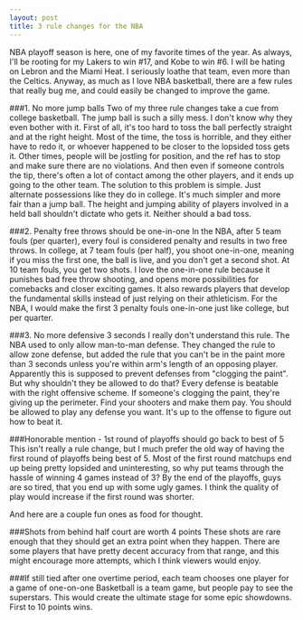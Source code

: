 ```yaml
---
layout: post
title: 3 rule changes for the NBA
---
```


NBA playoff season is here, one of my favorite times of the year. As always, I'll be rooting for my Lakers to win #17, and Kobe to win #6. I will be hating on Lebron and the Miami Heat. I seriously loathe that team, even more than the Celtics. Anyway, as much as I love NBA basketball, there are a few rules that really bug me, and could easily be changed to improve the game. 

###1. No more jump balls
Two of my three rule changes take a cue from college basketball. The jump ball is such a silly mess. I don't know why they even bother with it. First of all, it's too hard to toss the ball perfectly straight and at the right height. Most of the time, the toss is horrible, and they either have to redo it, or whoever happened to be closer to the lopsided toss gets it. Other times, people will be jostling for position, and the ref has to stop and make sure there are no violations. And then even if someone controls the tip, there's often a lot of contact among the other players, and it ends up going to the other team. The solution to this problem is simple. Just alternate possessions like they do in college. It's much simpler and more fair than a jump ball. The height and jumping ability of players involved in a held ball shouldn't dictate who gets it. Neither should a bad toss. 

<!--break-->

###2. Penalty free throws should be one-in-one
In the NBA, after 5 team fouls (per quarter), every foul is considered penalty and results in two free throws. In college, at 7 team fouls (per half), you shoot one-in-one, meaning if you miss the first one, the ball is live, and you don't get a second shot. At 10 team fouls, you get two shots. I love the one-in-one rule because it punishes bad free throw shooting, and opens more possibilities for comebacks and closer exciting games. It also rewards players that develop the fundamental skills instead of just relying on their athleticism. For the NBA, I would make the first 3 penalty fouls one-in-one just like college, but per quarter.

###3. No more defensive 3 seconds
I really don't understand this rule. The NBA used to only allow man-to-man defense. They changed the rule to allow zone defense, but added the rule that you can't be in the paint more than 3 seconds unless you're within arm's length of an opposing player. Apparently this is supposed to prevent defenses from "clogging the paint". But why shouldn't they be allowed to do that? Every defense is beatable with the right offensive scheme. If someone's clogging the paint, they're giving up the perimeter. Find your shooters and make them pay. You should be allowed to play any defense you want. It's up to the offense to figure out how to beat it.

###Honorable mention - 1st round of playoffs should go back to best of 5
This isn't really a rule change, but I much prefer the old way of having the first round of playoffs being best of 5. Most of the first round matchups end up being pretty lopsided and uninteresting, so why put teams through the hassle of winning 4 games instead of 3? By the end of the playoffs, guys are so tired, that you end up with some ugly games. I think the quality of play would increase if the first round was shorter.

And here are a couple fun ones as food for thought.

###Shots from behind half court are worth 4 points
These shots are rare enough that they should get an extra point when they happen. There are some players that have pretty decent accuracy from that range, and this might encourage more attempts, which I think viewers would enjoy. 

###If still tied after one overtime period, each team chooses one player for a game of one-on-one
Basketball is a team game, but people pay to see the superstars. This would create the ultimate stage for some epic showdowns. First to 10 points wins.
